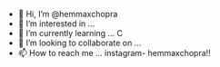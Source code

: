 - 👋 Hi, I’m @hemmaxchopra
- 👀 I’m interested in ... 
- 🌱 I’m currently learning ... C
- 💞️ I’m looking to collaborate on ...
- 📫 How to reach me ... instagram- hemmaxchopra!!

<!---
hemmaxchopra/hemmaxchopra is a ✨ special ✨ repository because its `README.md` (this file) appears on your GitHub profile.
You can click the Preview link to take a look at your changes.
--->
